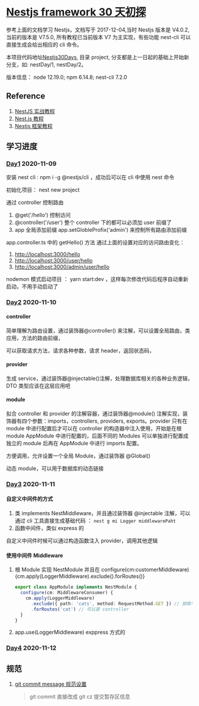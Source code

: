 # [Nestjs framework 30 天初探](https://ithelp.ithome.com.tw/users/20107195/ironman/1252)

参考上面的文档学习 Nestjs，文档写于 2017-12-04,当时 Nestjs 版本是 V4.0.2, 当前的版本是 V7.5.0, 所有教程已当前版本 V7 为主实现，有些功能 nest-cli 可以直接生成会给出相应的 cli 命令。

本项目代码地址[Nestjs30Days](https://github.com/sumaolin/study/tree/dev_Nestjs30Days), 目录 project, 分支都是上一日起的基础上开始新分支，如: nestDay/1, nestDay/2。

版本信息： node 12.19.0; npm 6.14.8; nest-cli 7.2.0

## Reference

1. [NestJS 实战教程](https://juejin.im/collection/6845244185432293389)
2. [Nest.js 教程](https://github.com/dzzzzzy/Nestjs-Learning)
3. [Nestjs 框架教程](https://keelii.com/2019/07/03/nestjs-framework-tutorial-1/)

## 学习进度

### [Day1](./readme/Nestjs30Days/day1.md) 2020-11-09

安装 nest cli : npm i -g @nestjs/cli ，成功后可以在 cli 中使用 nest 命令

初始化项目： nest new project

通过 controller 控制路由

1. @get('/hello') 控制访问
2. @controller('/user') 整个 controller 下的都可以必须加 user 前缀了
3. app 全局添加前缀 app.setGlobleProfix('admin') 来控制所有路由添加前缀

app.controller.ts 中的 getHello() 方法 通过上面的设置对应的访问路由变化：

1. <http://localhost:3000/hello>
2. <http://localhost:3000/user/hello>
3. <http://localhost:3000/admin/user/hello>

nodemon 模式启动项目 ： yarn start:dev ，这样每次修改代码后程序自动重新启动，不用手动启动了

### [Day2](./readme/Nestjs30Days/day2.md) 2020-11-10

#### controller

简单理解为路由设置，通过装饰器@controller() 来注解，可以设置全局路由，类应用，方法的路由前缀，

可以获取请求方法，请求各种参数，请求 header，返回状态码，

#### provider

生成 service，通过装饰器@injectable()注解，处理数据库相关的各种业务逻辑， DTO 类型应该在这层应用吧

#### module

拟合 controller 和 provider 的注解容器，通过装饰器@module() 注解实现，装饰器有四个参数：imports，controllers, providers, exports。provider 只有在 module 中进行配置后才可以在 controller 的构造器中注入使用，开始是在根 module AppModule 中进行配置的，后面不同的 Modules 可以单独进行配置成独立的 module 后再在 AppModule 中进行 imports 配置。

方便调用，允许设置一个全局 Module，通过装饰器 @Global()

动态 module，可以用于数据库的动态链接

### [Day3](./readme/Nestjs30Days/day3.md) 2020-11-11

#### 自定义中间件的方式

1. 类 implements NestMiddleware，并且通过装饰器 @injectable 注解，可以通过 cli 工具直接生成基础代码 ： `nest g mi Logger middlewarePaht`
2. 函数中间件，类似 express 的

自定义中间件时候可以通过构造函数注入 provider，调用其他逻辑

#### 使用中间件 Middleware

1. 根 Module 实现 NestModule 并且在 configure(cm:customerMiddleware){cm.apply(LoggerMiddleware).exclude().forRoutes()}

   ```typescript
   export class AppModule implements NestModule {
     configure(cm: MiddlewareConsumer) {
       cm.apply(LoggerMiddleware)
         .exclude({ path: 'cats', method: RequestMethod.GET }) // 排除不想使用中间件的路由
         .forRoutes('cat') // 可以是 controller
     }
   }
   ```

2. app.use(LoggerMiddleware) exppress 方式的

### [Day4](./readme/Nestjs30Days/day4.md) 2020-11-12

## 规范

1. [git commit message 规范设置](./readme/git_cmmit_message.md)

   > git commit 直接改成 git cz 提交暂存区信息
